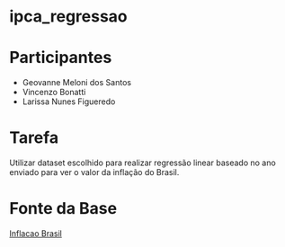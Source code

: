 # ipca_regressao

# Participantes
- Geovanne Meloni dos Santos
- Vincenzo Bonatti
- Larissa Nunes Figueredo

# Tarefa
Utilizar dataset escolhido para realizar regressão linear baseado no ano enviado para ver o valor da inflação do Brasil.

# Fonte da Base
[Inflacao Brasil](https://www.kaggle.com/datasets/fidelissauro/inflacao-brasil)
